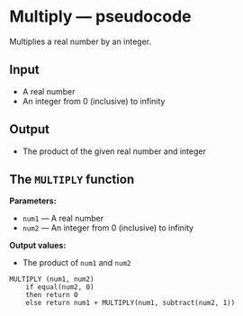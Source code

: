 # Multiply — pseudocode

Multiplies a real number by an integer.

## Input

- A real number
- An integer from 0 (inclusive) to infinity

## Output

- The product of the given real number and integer

## The `MULTIPLY` function

**Parameters:**

- `num1` — A real number
- `num2` — An integer from 0 (inclusive) to infinity

**Output values:**

- The product of `num1` and `num2`

```
MULTIPLY (num1, num2)
	if equal(num2, 0)
	then return 0
	else return num1 + MULTIPLY(num1, subtract(num2, 1))
```